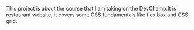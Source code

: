 This project is about the course that I am taking on the DevChamp.It is restaurant website, it covers some CSS fundamentals like flex box and CSS grid.
